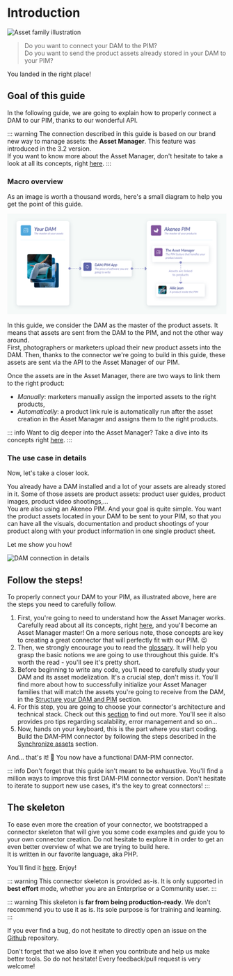 # Introduction
![Asset family illustration](../../img/illustrations/illus--Assetfamily.svg)

> Do you want to connect your DAM to the PIM?  
> Do you want to send the product assets already stored in your DAM to your PIM?  

You landed in the right place!

## Goal of this guide

In the following guide, we are going to explain how to properly connect a DAM to our PIM, thanks to our wonderful API.

::: warning
The connection described in this guide is based on our brand new way to manage assets: the **Asset Manager**. This feature was introduced in the 3.2 version.  
If you want to know more about the Asset Manager, don't hesitate to take a look at all its concepts, right [here](/concepts/asset-manager.html).
:::

### Macro overview

As an image is worth a thousand words, here's a small diagram to help you get the point of this guide.

![Macro overview of the DAM connection](../../img/guides/dam-connection-macro.svg)

In this guide, we consider the DAM as the master of the product assets. It means that assets are sent from the DAM to the PIM, and not the other way around.  
First, photographers or marketers upload their new product assets into the DAM. Then, thanks to the connector we're going to build in this guide, these assets are sent via the API to the Asset Manager of our PIM.  

Once the assets are in the Asset Manager, there are two ways to link them to the right product:
- _Manually_: marketers manually assign the imported assets to the right products,
- _Automatically_: a product link rule is automatically run after the asset creation in the Asset Manager and assigns them to the right products.

::: info
Want to dig deeper into the Asset Manager? Take a dive into its concepts right [here](/concepts/asset-manager.html).
:::

### The use case in details

Now, let's take a closer look. 

You already have a DAM installed and a lot of your assets are already stored in it. Some of those assets are product assets: product user guides, product images, product video shootings,...  
You are also using an Akeneo PIM. And your goal is quite simple. You want the product assets located in your DAM to be sent to your PIM, so that you can have all the visuals, documentation and product shootings of your product along with your product information in one single product sheet.

Let me show you how!

![DAM connection in details](../../img/guides/dam-connection-detailed.svg)

## Follow the steps!

To properly connect your DAM to your PIM, as illustrated above, here are the steps you need to carefully follow. 
1. First, you're going to need to understand how the Asset Manager works. Carefully read about all its concepts, right [here](/concepts/asset-manager.html), and you'll become an Asset Manager master! On a more serious note, those concepts are key to creating a great connector that will perfectly fit with our PIM. 😉
2. Then, we strongly encourage you to read the [glossary](glossary.html). It will help you grasp the basic notions we are going to use throughout this guide. It's worth the read - you'll see it's pretty short.
3. Before beginning to write any code, you'll need to carefully study your DAM and its asset modelization. It's a crucial step, don't miss it. You'll find more about how to successfully initialize your Asset Manager families that will match the assets you're going to receive from the DAM, in the [Structure your DAM and PIM](pre-requisites.html) section.
4. For this step, you are going to choose your connector's architecture and technical stack. Check out this [section](technical-stack.html) to find out more. You'll see it also provides pro tips regarding scalability, error management and so on...
5. Now, hands on your keyboard, this is the part where you start coding. Build the DAM-PIM connector by following the steps described in the [Synchronize assets](synchronize-assets.html) section.

And... that's it! :tada: You now have a functional DAM-PIM connector.

::: info
Don't forget that this guide isn't meant to be exhaustive. You'll find a million ways to improve this first DAM-PIM connector version. Don't hesitate to iterate to support new use cases, it's the key to great connectors!
:::

## The skeleton

To ease even more the creation of your connector, we bootstrapped a connector skeleton that will give you some code examples and guide you to your own connector creation. Do not hesitate to explore it in order to get an even better overview of what we are trying to build here.  
It is written in our favorite language, aka PHP.

You'll find it [here](https://github.com/akeneo/dam-connector). Enjoy!

::: warning
This connector skeleton is provided as-is. It is only supported in **best effort** mode, whether you are an Enterprise or a Community user.
:::

::: warning
This skeleton is **far from being production-ready**. We don't recommend you to use it as is. Its sole purpose is for training and learning.
:::

If you ever find a bug, do not hesitate to directly open an issue on the [Github](https://github.com/akeneo/dam-connector/issues) repository.

Don't forget that we also love it when you contribute and help us make better tools. So do not hesitate! Every feedback/pull request is very welcome!

